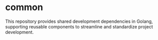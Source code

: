 # common

This repository provides shared development dependencies in Golang, supporting reusable components to streamline and standardize project development.
